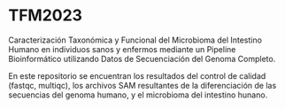 # TFM2023
Caracterización Taxonómica y Funcional del Microbioma del Intestino Humano en individuos sanos y enfermos mediante un Pipeline Bioinformático utilizando Datos de Secuenciación del Genoma Completo.

En este repositorio se encuentran los resultados del control de calidad (fastqc, multiqc), los archivos SAM resultantes de la diferenciación de las secuencias del genoma humano, y el microbioma del intestino hunano. 
